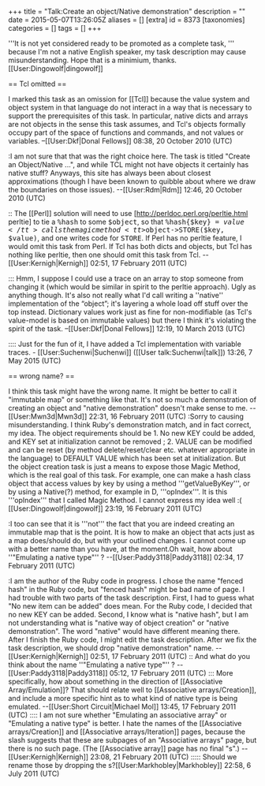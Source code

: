 +++
title = "Talk:Create an object/Native demonstration"
description = ""
date = 2015-05-07T13:26:05Z
aliases = []
[extra]
id = 8373
[taxonomies]
categories = []
tags = []
+++

'''It is not yet considered ready to be promoted as a complete task, ''' because I'm not a native English speaker, my task description may cause misunderstanding. Hope that is a minimium, thanks. [[User:Dingowolf|dingowolf]]

== Tcl omitted ==

I marked this task as an omission for [[Tcl]] because the value system and object system in that language do not interact in a way that is necessary to support the prerequisites of this task. In particular, native dicts and arrays are not objects in the sense this task assumes, and Tcl's objects formally occupy part of the space of functions and commands, and not values or variables. –[[User:Dkf|Donal Fellows]] 08:38, 20 October 2010 (UTC)

:I am not sure that that was the right choice here.  The task is titled "Create an Object/Native ...", and while TCL might not have objects it certainly has native stuff?  Anyways, this site has always been about closest approximations (though I have been known to quibble about where we draw the boundaries on those issues).  --[[User:Rdm|Rdm]] 12:46, 20 October 2010 (UTC)

:: The [[Perl]] solution will need to use [http://perldoc.perl.org/perltie.html perltie] to tie a <tt>%hash</tt> to some <tt>$object</tt>, so that <tt>%hash{$key} = $value</tt> calls the magic method <tt>$object->STORE($key, $value)</tt>, and one writes code for <tt>STORE</tt>. If Perl has no perltie feature, I would omit this task from Perl. If Tcl has both dicts and objects, but Tcl has nothing like perltie, then one should omit this task from Tcl. --[[User:Kernigh|Kernigh]] 02:51, 17 February 2011 (UTC)

::: Hmm, I suppose I could use a trace on an array to stop someone from changing it (which would be similar in spirit to the perltie approach). Ugly as anything though. It's also not really what I'd call writing a ''native'' implementation of the “object”; it's layering a whole load off stuff over the top instead. Dictionary values work just as fine for non-modifiable (as Tcl's value-model is based on immutable values) but there I think it's violating the spirit of the task. –[[User:Dkf|Donal Fellows]] 12:19, 10 March 2013 (UTC)

:::: Just for the fun of it, I have added a Tcl implementation with variable traces. - [[User:Suchenwi|Suchenwi]] ([[User talk:Suchenwi|talk]]) 13:26, 7 May 2015 (UTC)

== wrong name? ==

I think this task might have the wrong name. It might be better to call it "immutable map" or something like that. It's not so much a demonstration of creating an object and "native demonstration" doesn't make sense to me. --[[User:Mwn3d|Mwn3d]] 22:31, 16 February 2011 (UTC)
:Sorry to causing misunderstanding. I think Ruby's demonstration match, and in fact correct, my idea. The object requirements should be 1. No new KEY could be added, and KEY set at initialization cannot be removed ; 2. VALUE can be modified and can be reset (by method delete/reset/clear etc. whatever appropriate in the language) to DEFAULT VALUE which has been set at initialization. But the object creation task is just a means to expose those Magic Method, which is the real goal of this task. For example, one can make a hash class object that access values by key by using a method '''getValueByKey''', or by using a Native(?) method, for example in D, '''opIndex'''. It is this '''opIndex''' that I called Magic Method. I cannot express my idea well :( [[User:Dingowolf|dingowolf]] 23:19, 16 February 2011 (UTC)

:I too can see that it is '''not''' the fact that you are indeed creating an immutable map that is the point. It is how to make an object that acts just as a map does/should do, but with your outlined changes. I cannot come up with a better name than you have, at the moment.Oh wait, how about ''"Emulating a native type"'' ? --[[User:Paddy3118|Paddy3118]] 02:34, 17 February 2011 (UTC)

:I am the author of the Ruby code in progress. I chose the name "fenced hash" in the Ruby code, but "fenced hash" might be bad name of page. I had trouble with two parts of the task description. First, I had to guess what "No new item can be added" does mean. For the Ruby code, I decided that no new KEY can be added. Second, I know what is "native hash", but I am not understanding what is "native way of object creation" or "native demonstration". The word "native" would have different meaning there. After I finish the Ruby code, I might edit the task description. After we fix the task description, we should drop "native demonstration" name. --[[User:Kernigh|Kernigh]] 02:51, 17 February 2011 (UTC)
:: And what do you think about the name ''"Emulating a native type"'' ? --[[User:Paddy3118|Paddy3118]] 05:12, 17 February 2011 (UTC)
::: More specifically, how about something in the direction of [[Associative Array/Emulation]]? That should relate well to [[Associative arrays/Creation]], and include a more specific hint as to what kind of native type is being emulated. --[[User:Short Circuit|Michael Mol]] 13:45, 17 February 2011 (UTC)
:::: I am not sure whether "Emulating an associative array" or "Emulating a native type" is better. I hate the names of the [[Associative arrays/Creation]] and [[Associative arrays/Iteration]] pages, because the slash suggests that these are subpages of an "Associative arrays" page, but there is no such page. (The [[Associative array]] page has no final "s".) --[[User:Kernigh|Kernigh]] 23:08, 21 February 2011 (UTC)
::::: Should we rename those by dropping the s?[[User:Markhobley|Markhobley]] 22:58, 6 July 2011 (UTC)
